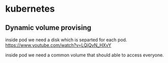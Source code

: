 # kubernetes


## Dynamic volume provising 
inside pod we need a disk which is separted for each pod.
https://www.youtube.com/watch?v=LQjQvN_HXvY

inside pod we need a common volume that should able to access everyone.
